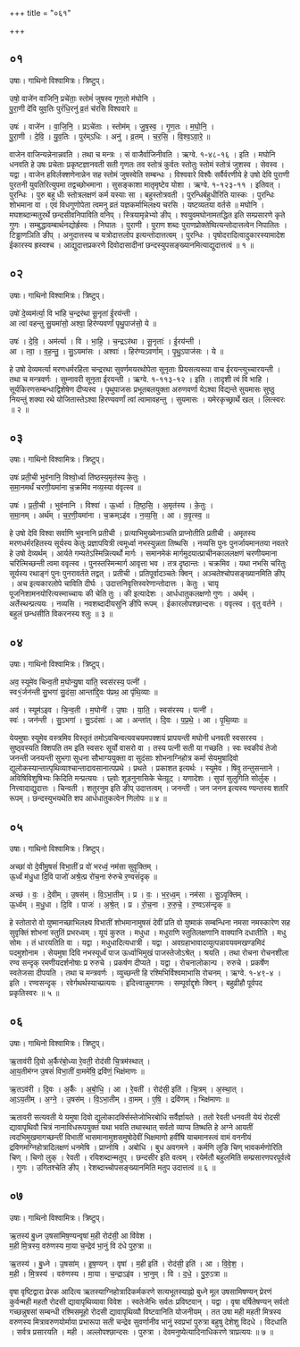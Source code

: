+++
title = "०६१"

+++


## ०१
उषाः। गाथिनो विश्वामित्रः। त्रिष्टुप्।

उषो॒ वाजे॑न वाजिनि॒ प्रचे॑ताः॒ स्तोमं॑ जुषस्व गृण॒तो म॑घोनि ।  
पु॒रा॒णी दे॑वि युव॒तिः पुरं॑धि॒रनु॑ व्र॒तं च॑रसि विश्ववारे ॥

उषः॑ । वाजे॑न । वा॒जि॒नि॒ । प्रऽचे॑ताः । स्तोम॑म् । जु॒ष॒स्व॒ । गृ॒ण॒तः । म॒घो॒नि॒ ।  
पु॒रा॒णी । दे॒वि॒ । यु॒व॒तिः । पुर॑म्ऽधिः । अनु॑ । व्र॒तम् । च॒र॒सि॒ । वि॒श्व॒ऽवा॒रे॒ ॥

वाजेन वाजिन्यन्नेनान्नवति । तथा च मन्त्रः । सं वाजैर्वाजिनीवति । ऋग्वे. १-४८-१६ । इति । मघोनि धनवति हे उषः प्रचेताः प्रकृष्टज्ञानवती सती गृणतः तव स्तोत्रं कुर्वतः स्तोतुः स्तोमं स्तोत्रं जुशस्व । सेवस्व । यद्वा । वाजेन हविर्लक्शणेनान्नेन सह स्तोमं जुषस्वेति सम्बन्धः । विश्ववारे विश्वैः सर्वैर्वरणीये हे उषो देवि पुराणी पुरतनी युवतिरित्युपमा तद्वच्छोभमाना । सुसङ्काशा मातृमृष्टेव योशा । ऋग्वे. १-१२३-११ । इतिवत् । पुरन्धिः । पुरु बहु धीः स्तोत्रलक्षणं कर्म यस्याः सा । बहुस्तोत्रवती । पुरन्धिर्बहुधीरिति यास्कः । पुरन्धिः शोभमाना वा । एवं विधगुणोपेता त्वमनु व्रतं यज्ञकर्माभिलक्ष्य चरसि । यष्टव्यतया वर्तसे ॥ मघोनि । मघशब्दान्मतुरर्थे छन्दसीवनिपाविति वनिप् । स्त्रियामृन्नेभ्यो ङीप् । श्वयुवमघोनामतद्धित इति सम्प्रसारणे कृते गुणः । सम्बुद्धावम्बार्थनद्योर्ह्रस्वः । निघातः । पुराणी । पुराण शब्दः पुराणप्रोक्तेष्वित्यन्तोदात्तत्वेन निपातितः । टिड्ढाणञिति ङीप् । अनुदात्तस्य च यत्रोदात्तलोप इत्यन्तोदात्तत्वम् । पुरन्धिः । पृषोदरादित्वादुकारस्यामादेश ईकारस्य ह्रस्वश्च । आद्युदात्तप्रकरणे दिवोदासादीनां छन्दस्युपसङ्ख्यानमित्याद्युदात्तत्वं ॥ १ ॥

## ०२
उषाः। गाथिनो विश्वामित्रः। त्रिष्टुप्।

उषो॑ दे॒व्यम॑र्त्या॒ वि भा॑हि च॒न्द्रर॑था सू॒नृता॑ ई॒रय॑न्ती ।  
आ त्वा॑ वहन्तु सु॒यमा॑सो॒ अश्वा॒ हिर॑ण्यवर्णां पृथु॒पाज॑सो॒ ये ॥

उषः॑ । दे॒वि॒ । अम॑र्त्या । वि । भा॒हि॒ । च॒न्द्रऽर॑था । सू॒नृताः॑ । ई॒रय॑न्ती ।  
आ । त्वा॒ । व॒ह॒न्तु॒ । सु॒ऽयमा॑सः । अश्वाः॑ । हिर॑ण्यऽवर्णाम् । पृ॒थु॒ऽपाज॑सः । ये ॥

हे उषो देव्यमर्त्या मरणधर्मरहिता चन्द्ररथा सुवर्णमयरथोपेता सूनृताः प्रियसत्यरूपा वाच ईरयन्त्युच्चारयन्ती । तथा च मन्त्रवर्णः । सुम्नावरी सूनृता ईरयन्ती । ऋग्वे. १-११३-१२ । इति । तादृशी त्वं वि भाहि । सूर्यकिरणसम्बन्धाद्विशेषेण दीप्यस्व । पृथुपाजसः प्रभूतबलयुक्ता अरुणवर्णा येऽश्वा विद्यन्ते सुयमासः सुष्ठु नियन्तुं शक्या रथे योजितास्तेऽश्वा हिरण्यवर्णां त्वां त्वामावहन्तु । सुयमासः । यमेरकृच्छ्रार्थे खल् । लित्स्वरः ॥ २ ॥

## ०३
उषाः। गाथिनो विश्वामित्रः। त्रिष्टुप्।

उषः॑ प्रती॒ची भुव॑नानि॒ विश्वो॒र्ध्वा ति॑ष्ठस्य॒मृत॑स्य के॒तुः ।  
स॒मा॒नमर्थं॑ चरणी॒यमा॑ना च॒क्रमि॑व नव्य॒स्या व॑वृत्स्व ॥

उषः॑ । प्र॒ती॒ची । भुव॑नानि । विश्वा॑ । ऊ॒र्ध्वा । ति॒ष्ठ॒सि॒ । अ॒मृत॑स्य । के॒तुः ।  
स॒मा॒नम् । अर्थ॑म् । च॒र॒णी॒यमा॑ना । च॒क्रम्ऽइ॑व । न॒व्य॒सि॒ । आ । व॒वृ॒त्स्व॒ ॥

हे उषो देवि विश्वा सर्वाणि भुवनानि प्रतीची । प्रत्याभिमुख्येनाञ्चति प्राप्नोतीति प्रतीची । अमृतस्य मरणधर्मरहितस्य सूर्यस्य केतुः प्रज्ञापयित्री त्वमूर्ध्वा नभस्युन्नता तिष्थसि । नव्यसि पुनः पुनर्जायमानतया नवतरे हे उषो देव्यर्थम् । आर्यते गम्यतेऽस्मिन्नित्यर्थो मार्गः । समानमेकं मार्गमुदयात्प्राचीनकाललक्षणं चरणीयमाना चरित्मिच्छन्ती त्वमा ववृत्स्व । पुनस्तस्मिन्मार्ग आवृत्ता भव । तत्र दृष्ठान्तः । चक्रमिव । यथा नभसि चरितुः सूर्यस्य रथाङ्गं पुनः पुनरावर्तते तद्वत् । प्रतीची । प्रतिपूर्वादञ्चतेः क्विन् । अञ्चतेश्चोपसङ्ख्यानमिति ङीप् । अच इत्यकारलोपे चाविति दीर्घः । उदात्तनिवृत्तिस्वरेणान्तोदात्तः । केतुः । चायृ पूजनिशामनयोरित्यस्माच्चायः की चेति तुः । की इत्यादेशः । आर्धधातुकलक्षणो गुणः । अर्थम् । अर्तेस्थन्प्रत्ययः । नव्यसि । नवशब्दादीयसुनि ङीपि रूपम् । ईकारलोपश्छान्दसः । ववृत्स्व । वृतु वर्तने । बहुलं छन्धसीति विकरनस्य श्लुः ॥ ३ ॥

## ०४
उषाः। गाथिनो विश्वामित्रः। त्रिष्टुप्।

अव॒ स्यूमे॑व चिन्व॒ती म॒घोन्यु॒षा या॑ति॒ स्वस॑रस्य॒ पत्नी॑ ।  
स्व१॒॑र्जन॑न्ती सु॒भगा॑ सु॒दंसा॒ आन्ता॑द्दि॒वः प॑प्रथ॒ आ पृ॑थि॒व्याः ॥

अव॑ । स्यूम॑ऽइव । चि॒न्व॒ती । म॒घोनी॑ । उ॒षाः । या॒ति॒ । स्वस॑रस्य । पत्नी॑ ।  
स्वः॑ । जन॑न्ती । सु॒ऽभगा॑ । सु॒ऽदंसाः॑ । आ । अन्ता॑त् । दि॒वः । प॒प्र॒थे॒ । आ । पृ॒थि॒व्याः ॥

येयमुषाः स्यूमेव वस्त्रमिव विस्तृतं तमोऽवचिन्वत्यवचयमपक्शयं प्रापयन्ती मघोनी धनवती स्वसरस्य । सुष्ठ्वस्यति क्शिपति तम इति स्वसरः सूर्यो वासरो वा । तस्य पत्नी सती या गच्छति । स्वः स्वकीयं तेजो जनन्ती जनयन्ती सुभगा सुधना सौभाग्ययुक्ता वा सुदंसाः शोभनाग्निहोत्र कर्मा सेयमुषादिवो द्युलोकस्यान्तात्पृथिव्याश्चान्तादावसानात्पप्रथे । प्रथते । प्रकाशत इत्यर्थः । स्यूमेव । षिवु तन्तुसन्ताने । अविषिविशुषिभ्यः किदिति मन्प्रत्ययः । छ्वोः शूडनुनासिके चेत्य़ूट् । यणादेशः । सुपां सुलुगिति सोर्लुक् । नित्त्वादाद्युदात्तः । चिन्वती । शतुरनुम इति ङीप् उदात्तत्वम् । जनन्ती । जन जनन इत्यस्य ण्यन्तस्य शतरि रूपम् । छन्दस्युभयथेति शप आर्धधातुकत्वेन णिलोपः ॥ ४ ॥

## ०५
उषाः। गाथिनो विश्वामित्रः। त्रिष्टुप्।

अच्छा॑ वो दे॒वीमु॒षसं॑ विभा॒तीं प्र वो॑ भरध्वं॒ नम॑सा सुवृ॒क्तिम् ।  
ऊ॒र्ध्वं म॑धु॒धा दि॒वि पाजो॑ अश्रे॒त्प्र रो॑च॒ना रु॑रुचे र॒ण्वसं॑दृक् ॥

अच्छ॑ । वः॒ । दे॒वीम् । उ॒षस॑म् । वि॒ऽभा॒तीम् । प्र । वः॒ । भ॒र॒ध्व॒म् । नम॑सा । सु॒ऽवृ॒क्तिम् ।  
ऊ॒र्ध्वम् । म॒धु॒धा । दि॒वि । पाजः॑ । अ॒श्रे॒त् । प्र । रो॒च॒ना । रु॒रु॒चे॒ । र॒ण्वऽस॑न्दृक् ॥

हे स्तोतारो वो युष्मानच्छाभिलक्ष्य विभातीं शोभमानामुषसं देवीं प्रति वो युष्माकं सम्बन्धिना नमसा नमस्कारेण सह सुवृक्तिं शोभनां स्तुतिं प्रभरध्वम् । यूयं कुरुत । मधुधा । मधुराणि स्तुतिलक्षणानि वाक्यानि दधातीति । मधु सोमः । तं धारयतिति वा । यद्वा । मधुधादित्यधात्री । यद्वा । अवग्रहाभावादव्युत्पन्नावयवमखण्डमिदं पदमुशोनाम । सेयमुषा दिवि नभस्यूर्ध्वं पाज ऊर्ध्वाभिमुखं पाजस्तेजोऽश्रेत् । श्रयति । तथा रोचना रोचनशीला रण्व सन्दृक् रमणीयदर्शनोषाः प्र रुरुचे । प्रकर्षण दीप्यते । यद्वा । रोचनालोकान्प । रुरुचे । प्रकर्षेण स्वतेजसा दीपयति । तथा च मन्त्रवर्णः । व्युच्छन्ती हि रश्मिभिर्विश्वमाभासि रोचनम् । ऋग्वे. १-४९-४ । इति । रण्वसन्दृक् । रवेर्गथर्थस्याच्प्रत्ययः । इदित्त्वान्नुमागमः । सम्पूर्वाद्दृशेः क्विन् । बहुव्रीहौ पूर्वपद प्रकृतिस्वरः ॥ ५ ॥

## ०६
उषाः। गाथिनो विश्वामित्रः। त्रिष्टुप्।

ऋ॒ताव॑री दि॒वो अ॒र्कैर॑बो॒ध्या रे॒वती॒ रोद॑सी चि॒त्रम॑स्थात् ।  
आ॒य॒तीम॑ग्न उ॒षसं॑ विभा॒तीं वा॒ममे॑षि॒ द्रवि॑णं॒ भिक्ष॑माणः ॥

ऋ॒तऽव॑री । दि॒वः । अ॒र्कैः । अ॒बो॒धि॒ । आ । रे॒वती॑ । रोद॑सी॒ इति॑ । चि॒त्रम् । अ॒स्था॒त् ।  
आ॒ऽय॒तीम् । अ॒ग्ने॒ । उ॒षस॑म् । वि॒ऽभा॒तीम् । वा॒मम् । ए॒षि॒ । द्रवि॑णम् । भिक्ष॑माणः ॥

ऋतावरी सत्यवती ये यमुषा दिवो द्युलोकादर्क्सिस्तेजोभिरबोधि सर्वैर्ज्ञायते । ततो रेवती धनवती येयं रोदसी द्यावापृथिवौ चित्रं नानाविधरूपयुक्तं यथा भवति तथास्थात् सर्वतो व्याप्य तिष्थति हे अग्ने आयतीं त्वदभिमुखमागच्छन्तीं विभातीं भासमानामुशसमुषोदेवीं भिक्षमाणो हवींषि याचमानस्त्वं वामं वननीयं द्रविणमग्निहोत्रादिलक्षणं धनमेषि । प्राप्नोषि । अबोधि । बुध अवगमने । कर्मणि लुङि चिण् भावकर्मणोरिति चिण् । चिणो लुक् । रेवती । रयिशब्दान्मतुप् । छन्दसीर इति वत्वम् । रयेर्मतौ बहुलमिति सम्प्रसारणपरपूर्वत्वे । गुणः । उगितश्चेति ङीप् । रेशब्दाच्चोपसङ्ख्यानमिति मतुप उदात्तत्वं ॥ ६ ॥

## ०७
उषाः। गाथिनो विश्वामित्रः। त्रिष्टुप्।

ऋ॒तस्य॑ बु॒ध्न उ॒षसा॑मिष॒ण्यन्वृषा॑ म॒ही रोद॑सी॒ आ वि॑वेश ।  
म॒ही मि॒त्रस्य॒ वरु॑णस्य मा॒या च॒न्द्रेव॑ भा॒नुं वि द॑धे पुरु॒त्रा ॥

ऋ॒तस्य॑ । बु॒ध्ने । उ॒षसा॑म् । इ॒ष॒ण्यन् । वृषा॑ । म॒ही इति॑ । रोद॑सी॒ इति॑ । आ । वि॒वे॒श॒ ।  
म॒ही । मि॒त्रस्य॑ । वरु॑णस्य । मा॒या । च॒न्द्राऽइ॑व । भा॒नुम् । वि । द॒धे॒ । पु॒रु॒ऽत्रा ॥

वृषा वृष्टिद्वारा प्रेरक आदित्य ऋतस्याग्निहोत्रादिकर्मकरणे सत्यभूतस्याह्नो बुध्ने मूल उषसामिषण्यन् प्रेरणं कुर्वन्मही महतौ रोदसी द्यावापृथिव्यावा विवेश । स्वतेजेभिः सर्वतः प्रविष्टवान् । यद्वा । वृषा वर्षितेषण्यन् सर्वतो गच्छन्नुषसां सम्बन्धी रश्मिसमूहो रोदसी द्यावापृथिव्यौ विष्टवानिति योजनीयम् । तत उषा मही महती मित्रस्य वरुणस्य मित्रावरुणयोर्माया प्रभारूपा सती चन्द्रेव सुवर्णानीव भानुं स्वप्रभां पुरुत्रा बहुषु देशेशु विदधे । विदधाति । सर्वत्र प्रसारयति । मही । अल्लोपश्छान्दसः । पुरुत्रा । देवमनुष्येत्यादिनाधिकरणे त्राप्रत्ययः ॥ ७ ॥